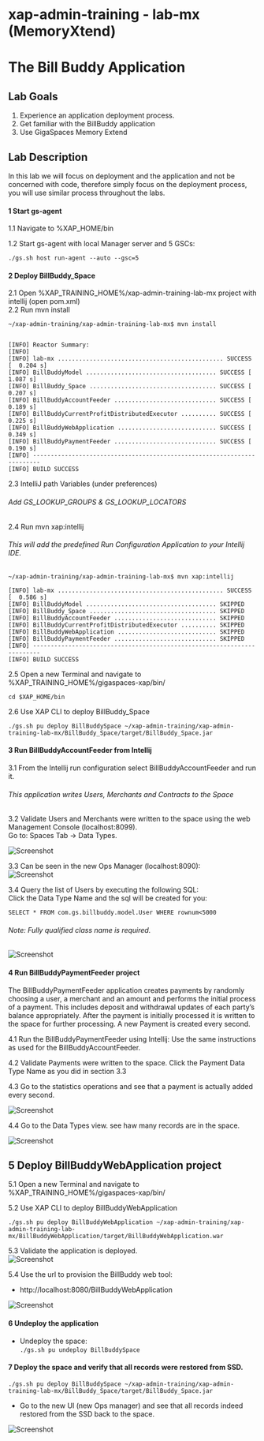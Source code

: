 # xap-admin-training - lab-mx (MemoryXtend)

# The Bill Buddy Application

## Lab Goals

1. Experience an application deployment process. <br />
2. Get familiar with the BillBuddy application <br />
3. Use GigaSpaces Memory Extend 

## Lab Description
In this lab we will focus on deployment and the application and not be concerned with code, therefore simply focus on the deployment process, you will use similar process throughout the labs.

#### 1	Start gs-agent

1.1 Navigate to %XAP_HOME/bin <br />
        
1.2 Start gs-agent with local Manager server and 5 GSCs:

    ./gs.sh host run-agent --auto --gsc=5
    
    
#### 2	Deploy BillBuddy_Space
    
2.1 Open %XAP_TRAINING_HOME%/xap-admin-training-lab-mx project with intellij (open pom.xml) <br />
2.2 Run mvn install <br />

    ~/xap-admin-training/xap-admin-training-lab-mx$ mvn install
    
    
    [INFO] Reactor Summary:
    [INFO] 
    [INFO] lab-mx ............................................... SUCCESS [  0.204 s]
    [INFO] BillBuddyModel ..................................... SUCCESS [  1.087 s]
    [INFO] BillBuddy_Space .................................... SUCCESS [  0.207 s]
    [INFO] BillBuddyAccountFeeder ............................. SUCCESS [  0.189 s]
    [INFO] BillBuddyCurrentProfitDistributedExecutor .......... SUCCESS [  0.225 s]
    [INFO] BillBuddyWebApplication ............................ SUCCESS [  0.349 s]
    [INFO] BillBuddyPaymentFeeder ............................. SUCCESS [  0.190 s]
    [INFO] ------------------------------------------------------------------------
    [INFO] BUILD SUCCESS

2.3 IntelliJ path Variables (under preferences)

###### Add GS_LOOKUP_GROUPS & GS_LOOKUP_LOCATORS

2.4 Run mvn xap:intellij

###### This will add the predefined Run Configuration Application to your Intellij IDE.

    ~/xap-admin-training/xap-admin-training-lab-mx$ mvn xap:intellij
    
    [INFO] lab-mx ............................................... SUCCESS [  0.586 s]
    [INFO] BillBuddyModel ..................................... SKIPPED
    [INFO] BillBuddy_Space .................................... SKIPPED
    [INFO] BillBuddyAccountFeeder ............................. SKIPPED
    [INFO] BillBuddyCurrentProfitDistributedExecutor .......... SKIPPED
    [INFO] BillBuddyWebApplication ............................ SKIPPED
    [INFO] BillBuddyPaymentFeeder ............................. SKIPPED
    [INFO] ------------------------------------------------------------------------
    [INFO] BUILD SUCCESS

2.5 Open a new Terminal and navigate to %XAP_TRAINING_HOME%/gigaspaces-xap/bin/ <br />

    cd $XAP_HOME/bin
           
2.6 Use XAP CLI to deploy BillBuddy_Space
 
    ./gs.sh pu deploy BillBuddySpace ~/xap-admin-training/xap-admin-training-lab-mx/BillBuddy_Space/target/BillBuddy_Space.jar 

#### 3	Run BillBuddyAccountFeeder from Intellij

3.1 From the Intellij run configuration select BillBuddyAccountFeeder and run it.

###### This application writes Users, Merchants and Contracts to the Space
 
3.2 Validate Users and Merchants were written to the space using the web Management Console (localhost:8099). <br />
 Go to: Spaces Tab -> Data Types. <br />
 
![Screenshot](./Pictures/Picture1.png)

3.3 Can be seen in the new Ops Manager (localhost:8090):<br>
![Screenshot](./Pictures/Picture6.png)

3.4 Query the list of Users by executing the following SQL: <br />
Click the Data Type Name and the sql will be created for you: <br />

    SELECT * FROM com.gs.billbuddy.model.User WHERE rownum<5000
    
###### Note: Fully qualified class name is required.

![Screenshot](./Pictures/Picture2.png)

#### 4	Run BillBuddyPaymentFeeder project
The BillBuddyPaymentFeeder application creates payments by randomly choosing a user, 
a merchant and an amount and performs the initial process of a payment. 
This includes deposit and withdrawal updates of each party’s balance appropriately. 
After the payment is initially processed it is written to the space for further processing. 
A new Payment is created every second.
 
4.1 Run the BillBuddyPaymentFeeder using Intellij: 
Use the same instructions as used for the BillBuddyAccountFeeder.

4.2 Validate Payments were written to the space. 
Click the Payment Data Type Name as you did in section 3.3
 
4.3 Go to the statistics operations and see that a payment is actually added every second.

![Screenshot](./Pictures/Picture3.png)

4.4 Go to the Data Types view. see haw many records are in the space.<br>

![Screenshot](./Pictures/Picture4.png)

## 5 Deploy BillBuddyWebApplication project

5.1 Open a new Terminal and navigate to %XAP_TRAINING_HOME%/gigaspaces-xap/bin/

5.2 Use XAP CLI to deploy BillBuddyWebApplication
 
    ./gs.sh pu deploy BillBuddyWebApplication ~/xap-admin-training/xap-admin-training-lab-mx/BillBuddyWebApplication/target/BillBuddyWebApplication.war

5.3 Validate the application is deployed. <br>
![Screenshot](./Pictures/Picture7.png)<br>

5.4 Use the url to provision the BillBuddy web tool: <br>
* http://localhost:8080/BillBuddyWebApplication <br>

![Screenshot](./Pictures/Picture8.png)<br>

#### 6 Undeploy the application 

* Undeploy the space:<br>
   `./gs.sh pu undeploy BillBuddySpace`
   
#### 7 Deploy the space and verify that all records were restored from SSD.
    ./gs.sh pu deploy BillBuddySpace ~/xap-admin-training/xap-admin-training-lab-mx/BillBuddy_Space/target/BillBuddy_Space.jar
* Go to the new UI (new Ops manager) and see that all records indeed restored from the SSD back to the space.<br>

![Screenshot](./Pictures/Picture5.png)